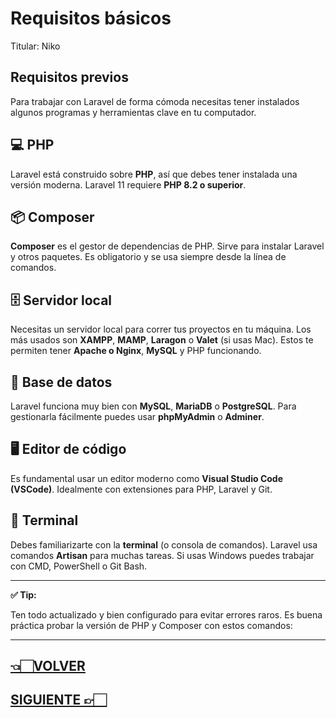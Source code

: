 # Requisitos básicos

Titular: Niko

## Requisitos previos

Para trabajar con Laravel de forma cómoda necesitas tener instalados algunos programas y herramientas clave en tu computador.

## 💻 PHP

Laravel está construido sobre **PHP**, así que debes tener instalada una versión moderna. Laravel 11 requiere **PHP 8.2 o superior**.

## 📦 Composer

**Composer** es el gestor de dependencias de PHP. Sirve para instalar Laravel y otros paquetes. Es obligatorio y se usa siempre desde la línea de comandos.

## 🗄️ Servidor local

Necesitas un servidor local para correr tus proyectos en tu máquina. Los más usados son **XAMPP**, **MAMP**, **Laragon** o **Valet** (si usas Mac). Estos te permiten tener **Apache o Nginx**, **MySQL** y PHP funcionando.

## 🧩 Base de datos

Laravel funciona muy bien con **MySQL**, **MariaDB** o **PostgreSQL**. Para gestionarla fácilmente puedes usar **phpMyAdmin** o **Adminer**.

## 🖥️ Editor de código

Es fundamental usar un editor moderno como **Visual Studio Code (VSCode)**. Idealmente con extensiones para PHP, Laravel y Git.

## 🐚 Terminal

Debes familiarizarte con la **terminal** (o consola de comandos). Laravel usa comandos **Artisan** para muchas tareas. Si usas Windows puedes trabajar con CMD, PowerShell o Git Bash.

---

**✅ Tip:**

Ten todo actualizado y bien configurado para evitar errores raros. Es buena práctica probar la versión de PHP y Composer con estos comandos:

---

## [👈🏻VOLVER](Historia%20y%20versio%CC%81n%20227d9e22edae818c821fc139cd95fe68.md)

## [SIGUIENTE 👉🏻](Instalacio%CC%81n%20Paso%20a%20Paso%20227d9e22edae8115b4aec54d81524445.md)